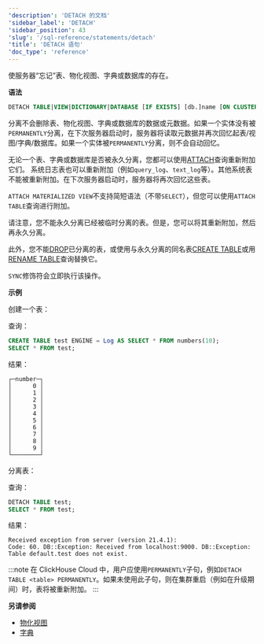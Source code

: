 ```yaml
---
'description': 'DETACH 的文档'
'sidebar_label': 'DETACH'
'sidebar_position': 43
'slug': '/sql-reference/statements/detach'
'title': 'DETACH 语句'
'doc_type': 'reference'
---
```


使服务器“忘记”表、物化视图、字典或数据库的存在。

**语法**

```sql
DETACH TABLE|VIEW|DICTIONARY|DATABASE [IF EXISTS] [db.]name [ON CLUSTER cluster] [PERMANENTLY] [SYNC]
```

分离不会删除表、物化视图、字典或数据库的数据或元数据。如果一个实体没有被`PERMANENTLY`分离，在下次服务器启动时，服务器将读取元数据并再次回忆起表/视图/字典/数据库。如果一个实体被`PERMANENTLY`分离，则不会自动回忆。

无论一个表、字典或数据库是否被永久分离，您都可以使用[ATTACH](../../sql-reference/statements/attach.md)查询重新附加它们。
系统日志表也可以重新附加（例如`query_log`、`text_log`等）。其他系统表不能被重新附加。在下次服务器启动时，服务器将再次回忆这些表。

`ATTACH MATERIALIZED VIEW`不支持简短语法（不带`SELECT`），但您可以使用`ATTACH TABLE`查询进行附加。

请注意，您不能永久分离已经被临时分离的表。但是，您可以将其重新附加，然后再永久分离。

此外，您不能[DROP](../../sql-reference/statements/drop.md#drop-table)已分离的表，或使用与永久分离的同名表[CREATE TABLE](../../sql-reference/statements/create/table.md)或用[RENAME TABLE](../../sql-reference/statements/rename.md)查询替换它。

`SYNC`修饰符会立即执行该操作。

**示例**

创建一个表：

查询：

```sql
CREATE TABLE test ENGINE = Log AS SELECT * FROM numbers(10);
SELECT * FROM test;
```

结果：

```text
┌─number─┐
│      0 │
│      1 │
│      2 │
│      3 │
│      4 │
│      5 │
│      6 │
│      7 │
│      8 │
│      9 │
└────────┘
```

分离表：

查询：

```sql
DETACH TABLE test;
SELECT * FROM test;
```

结果：

```text
Received exception from server (version 21.4.1):
Code: 60. DB::Exception: Received from localhost:9000. DB::Exception: Table default.test does not exist.
```

:::note
在 ClickHouse Cloud 中，用户应使用`PERMANENTLY`子句，例如`DETACH TABLE <table> PERMANENTLY`。如果未使用此子句，则在集群重启（例如在升级期间）时，表将被重新附加。
:::

**另请参阅**

- [物化视图](/sql-reference/statements/create/view#materialized-view)
- [字典](../../sql-reference/dictionaries/index.md)
